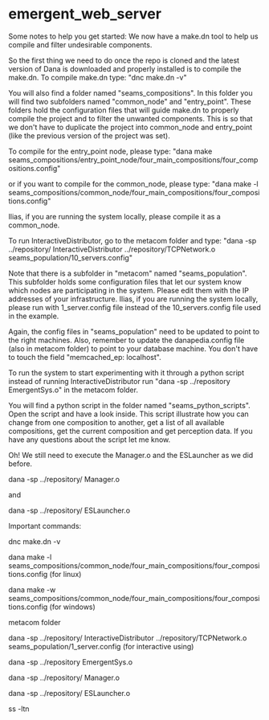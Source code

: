 # emergent_web_server

Some notes to help you get started:
We now have a make.dn tool to help us compile and filter undesirable components.

So the first thing we need to do once the repo is cloned and the latest version of Dana is downloaded and properly installed is to compile the make.dn. To compile make.dn type: "dnc make.dn -v"

You will also find a folder named "seams_compositions". In this folder you will find two subfolders named "common_node" and "entry_point". These folders hold the configuration files that will guide make.dn to properly compile the project and to filter the unwanted components. This is so that we don't have to duplicate the project into common_node and entry_point (like the previous version of the project was set).

To compile for the entry_point node, please type: "dana make seams_compositions/entry_point_node/four_main_compositions/four_compositions.config"

or if you want to compile for the common_node, please type: "dana make -l seams_compositions/common_node/four_main_compositions/four_compositions.config"

Ilias, if you are running the system locally, please compile it as a common_node.

To run InteractiveDistributor, go to the metacom folder and type: "dana -sp ../repository/ InteractiveDistributor ../repository/TCPNetwork.o seams_population/10_servers.config"

Note that there is a subfolder in "metacom" named "seams_population". This subfolder holds some configuration files that let our system know which nodes are participating in the system. Please edit them with the IP addresses of your infrastructure.
Ilias, if you are running the system locally, please run with 1_server.config file instead of the 10_servers.config file used in the example.

Again, the config files in "seams_population" need to be updated to point to the right machines. Also, remember to update the danapedia.config file (also in metacom folder) to point to your database machine. You don't have to touch the field "memcached_ep: localhost".

To run the system to start experimenting with it through a python script instead of running InteractiveDistributor run "dana -sp ../repository EmergentSys.o" in the metacom folder.

You will find a python script in the folder named "seams_python_scripts". Open the script and have a look inside. This script illustrate how you can change from one composition to another, get a list of all available compositions,  get the current composition and get perception data. If you have any questions about the script let me know.  

Oh! We still need to execute the Manager.o and the ESLauncher as we did before.

dana -sp ../repository/ Manager.o

and

dana -sp ../repository/ ESLauncher.o


Important commands:

dnc make.dn -v

dana make -l seams_compositions/common_node/four_main_compositions/four_compositions.config (for linux)

dana make -w seams_compositions/common_node/four_main_compositions/four_compositions.config (for windows)

metacom folder  

dana -sp ../repository/ InteractiveDistributor ../repository/TCPNetwork.o seams_population/1_server.config (for interactive using)

dana -sp ../repository EmergentSys.o

dana -sp ../repository/ Manager.o

dana -sp ../repository/ ESLauncher.o


ss -ltn
